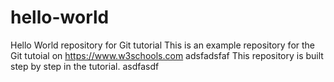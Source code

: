# hello-world
Hello World repository for Git tutorial
This is an example repository for the Git tutoial on https://www.w3schools.com
adsfadsfaf
This repository is built step by step in the tutorial.
asdfasdf